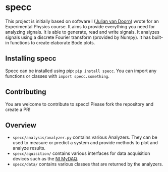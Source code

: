 # specc

This project is initially based on software
I ([Julian van Doorn](https://github.com/jvdoorn)) wrote for an Experimental
Physics course. It aims to provide everything you need for analyzing signals. It
is able to generate, read and write signals. It analyzes signals using a
discrete Fourier transform (provided by Numpy). It has built-in functions to
create elaborate Bode plots.

## Installing specc

Specc can be installed using pip: `pip install specc`. You can import any
functions or classes with `import specc.something`.

## Contributing

You are welcome to contribute to specc! Please fork the repository and create a
PR!

## Overview

* `specc/analysis/analyzer.py` contains various Analyzers. They can be used to
  measure or predict a system and provide methods to plot and analyze results.
* `specc/aquisition/` contains various interfaces for data acquisition devices
  such as the [NI MyDAQ](http://ni.com/mydaq).
* `specc/data/` contains various classes that are returned by the analyzers. 
